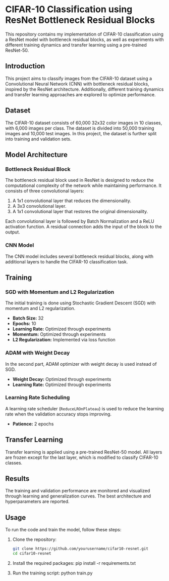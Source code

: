 # CIFAR-10 Classification using ResNet Bottleneck Residual Blocks

This repository contains my implementation of CIFAR-10 classification using a ResNet model with bottleneck residual blocks, as well as experiments with different training dynamics and transfer learning using a pre-trained ResNet-50.

## Introduction
This project aims to classify images from the CIFAR-10 dataset using a Convolutional Neural Network (CNN) with bottleneck residual blocks, inspired by the ResNet architecture. Additionally, different training dynamics and transfer learning approaches are explored to optimize performance.

## Dataset
The CIFAR-10 dataset consists of 60,000 32x32 color images in 10 classes, with 6,000 images per class. The dataset is divided into 50,000 training images and 10,000 test images. In this project, the dataset is further split into training and validation sets.

## Model Architecture

### Bottleneck Residual Block
The bottleneck residual block used in ResNet is designed to reduce the computational complexity of the network while maintaining performance. It consists of three convolutional layers:
1. A 1x1 convolutional layer that reduces the dimensionality.
2. A 3x3 convolutional layer.
3. A 1x1 convolutional layer that restores the original dimensionality.

Each convolutional layer is followed by Batch Normalization and a ReLU activation function. A residual connection adds the input of the block to the output.

### CNN Model
The CNN model includes several bottleneck residual blocks, along with additional layers to handle the CIFAR-10 classification task.

## Training

### SGD with Momentum and L2 Regularization
The initial training is done using Stochastic Gradient Descent (SGD) with momentum and L2 regularization.

- **Batch Size:** 32
- **Epochs:** 10
- **Learning Rate:** Optimized through experiments
- **Momentum:** Optimized through experiments
- **L2 Regularization:** Implemented via loss function

### ADAM with Weight Decay
In the second part, ADAM optimizer with weight decay is used instead of SGD.

- **Weight Decay:** Optimized through experiments
- **Learning Rate:** Optimized through experiments

### Learning Rate Scheduling
A learning rate scheduler (`ReduceLROnPlateau`) is used to reduce the learning rate when the validation accuracy stops improving.

- **Patience:** 2 epochs

## Transfer Learning
Transfer learning is applied using a pre-trained ResNet-50 model. All layers are frozen except for the last layer, which is modified to classify CIFAR-10 classes.

## Results
The training and validation performance are monitored and visualized through learning and generalization curves. The best architecture and hyperparameters are reported.

## Usage
To run the code and train the model, follow these steps:

1. Clone the repository:
   ```bash
   git clone https://github.com/yourusername/cifar10-resnet.git
   cd cifar10-resnet
   
2. Install the required packages:
  pip install -r requirements.txt

3. Run the training script:
  python train.py

